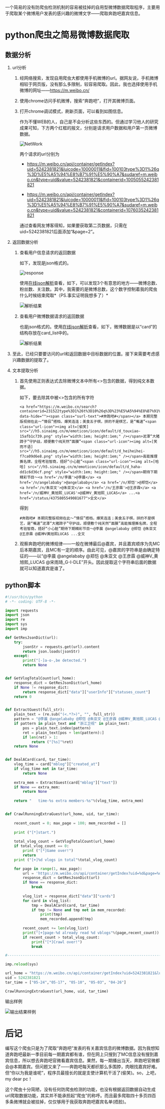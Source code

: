 一个简易的没有防爬虫检测机制的容易被挂掉的自用型微博数据爬取程序，主要用于爬取某个微博用户发表的感兴趣的微博文字——爬取奔跑吧嘉宾信息。

# python爬虫之简易微博数据爬取

## 数据分析

1. url分析

   1. 经网络搜索，发现自用爬虫大都使用手机微博的url。据网友说，手机微博相较于网页版，没有那么多限制，较容易爬取。因此，我也选择使用手机微博的网址——<https://m.weibo.cn/>

   2. 使用chrome访问手机微博，搜索“奔跑吧”，打开其微博页面。

   3. 打开chrome调试模式，刷新页面，可以看到如图信息。

      作为不懂WEB的人，自己是不会分析这些东西的。但通过学习他人的研究成果可知，下方两个红框的报文，分别是请求用户数据和用户第一页微博数据。

      ![NetWork](Snipaste_2019-05-26_20-03-57.PNG)

      两个请求的url分别为

      * https://m.weibo.cn/api/container/getIndex?uid=5242381821&luicode=10000011&lfid=100103type%3D1%26q%3D%E5%A5%94%E8%B7%91%E5%90%A7&sudaref=m.weibo.cn&type=uid&value=5242381821&containerid=1005055242381821

      * https://m.weibo.cn/api/container/getIndex?uid=5242381821&luicode=10000011&lfid=100103type%3D1%26q%3D%E5%A5%94%E8%B7%91%E5%90%A7&sudaref=m.weibo.cn&type=uid&value=5242381821&containerid=1076035242381821

      通过查看网友博客得知，如果要获取第二页数据，只需在uid=5242381821后面添加“&page=2”。

2. 返回数据分析

   1. 查看用户信息请求的返回数据

      如下，发现是json格式的。

      ![response](Snipaste_2019-05-26_20-13-16.PNG)

      使用[在线json解析](https://www.json.cn/)查看，如下，可以发现3个有意思的地方——微博总数、粉丝数、关注数。其中，我需要的是微博总数，这个数字控制着我的爬虫什么时候结束爬取*（PS.事实证明我想多了）*

      ![解析结果](Snipaste_2019-05-26_20-10-46.PNG)

   2. 查看用户微博数据请求的返回数据

      也是json格式的。使用[在线json解析](https://www.json.cn/)查看，如下，微博数据是以“card”的结构存放在card_list中的。

      ![解析结果](Snipaste_2019-05-26_20-21-00.PNG)

3. 至此，已经只要要访问的url和返回数据中目标数据的位置。接下来需要考虑感兴趣数据的提取了。

4. 文本提取分析

   1. 首先使用正则表达式去除微博文本中所有<>包含的数据，得到纯文本数据。

      如下，要去除其中被<>包含的所有字符

      ```
      <a href="https://m.weibo.cn/search?containerid=231522type%3D1%26t%3D10%26q%3D%23%E5%A5%94%E8%B7%91%E5%90%A7%23&luicode=10000011&lfid=1076035242381821" data-hide=""><span class="surl-text">#奔跑吧#</span></a> 本期完整版视频在此～“情侣”搭档，爆笑连连；美食五子棋，拼的不是棋艺，是“嘴速”<span class="url-icon"><img alt=[偷笑] src="//h5.sinaimg.cn/m/emoticon/icon/default/d_touxiao-15afb1c739.png" style="width:1em; height:1em;" /></span>泥潭“大猪蹄子”守护战，顺便敷个纯天然“面膜”<span class="url-icon"><img alt=[笑而不语] src="//h5.sinaimg.cn/m/emoticon/icon/default/d_heiheihei-f7ca09d6e8.png" style="width:1em; height:1em;" /></span>高能推理撕名牌，全程考验智商，捂好“小心脏”<span class="url-icon"><img alt=[哈哈] src="//h5.sinaimg.cn/m/emoticon/icon/default/d_haha-dd1c6d36cf.png" style="width:1em; height:1em;" /></span>期待下期精彩节目～<a href='/n/李晨'>@李晨</a> <a href='/n/angelababy'>@angelababy</a> <a href='/n/郑恺'>@郑恺</a> <a href='/n/朱亚文'>@朱亚文</a> <a href='/n/王彦霖'>@王彦霖</a> <a href='/n/威神V_黄旭熙_LUCAS'>@威神V_黄旭熙_LUCAS</a> ...<a href="/status/4375805549081677">全文</a>
      ```

      得到

      ```
      #奔跑吧# 本期完整版视频在此～“情侣”搭档，爆笑连连；美食五子棋，拼的不是棋艺，是“嘴速”泥潭“大猪蹄子”守护战，顺便敷个纯天然“面膜”高能推理撕名牌，全程考验智商，捂好“小心脏”期待下期精彩节目～@李晨 @angelababy @郑恺 @朱亚文 @王彦霖 @威神V黄旭熙LUCAS ...全文
      ```

   2. 观察奔跑吧的微博规律——一般在微博最后@嘉宾，并且嘉宾顺序为先MC后本期嘉宾，且MC有一定的顺序。由此可见，@嘉宾的字符串是由确定特征的——以“@李晨 @angelababy @郑恺 @朱亚文 @王彦霖 @威神V_黄旭熙_LUCAS @宋雨琦_G-I-DLE”开头。因此提取这个字符串后面的数据就可以知道嘉宾是谁了。

## python脚本

```python
#!/usr/bin/python
# -*- coding: UTF-8 -*-

import requests
import json
import re
import sys
import imp

def GetResJsonDict(url):
    try:
        jsonStr = requests.get(url).content
        return json.loads(jsonStr)
    except:
        print("[-]a-o-,be detected.")
        return None


def GetVlogTotalCount(url_home):
    response_dict = GetResJsonDict(url_home)
    if None != response_dict:
        return response_dict["data"]["userInfo"]["statuses_count"]
    return 0


def ExtractGuest(full_str):
    plain_text = (re.sub("(<.*?>)", "", full_str))
    pattern = "@李晨 @angelababy @郑恺 @朱亚文 @王彦霖 @威神V_黄旭熙_LUCAS @宋雨琦_G-I-DLE "
    if pattern in plain_text and "浙江卫视" in plain_text:
        pos = plain_text.index(pattern)
        ret = plain_text[pos + len(pattern):]
        if len(ret) > 1:
            return ("[%s]"%ret)
    return None


def DealACard(card, tar_time):
    vlog_time = card["mblog"]["created_at"]
    if vlog_time not in tar_time:
        return None
        
    extra_mem = ExtractGuest(card["mblog"]["text"])
    if None == extra_mem:
        return None
    
    return "   time-%s extra members-%s"%(vlog_time, extra_mem)


def CrawlRunningExtraGuest(url_home, uid, tar_time):
    
    recent_count = 0; max_page = 100; mem_recorded = []
    
    print ("[*]start.")
                      
    total_vlog_count = GetVlogTotalCount(url_home)
    if total_vlog_count == 0:
        print ("[*]Game over!")
        return                      
    print ("[+]%d vlogs in total"%total_vlog_count)

    for page in range(1, max_page):
        url = 'https://m.weibo.cn/api/container/getIndex?uid=%d&page=%d&display=0&retcode=6102&type=uid&value=5242381821&containerid=1076035242381821'%(uid,page) #vlog_url
        response_dict = GetResJsonDict(url)
        if None == response_dict:
            break
            
        vlog_list = response_dict["data"]["cards"]
        for card in vlog_list:
            tmp = DealACard(card, tar_time)
            if tmp != None and tmp not in mem_recorded:
                print(tmp)
                mem_recorded.append(tmp)
                            
        recent_count += len(vlog_list)                                         
        print("[+]page-%d already read %d vblogs"%(page,recent_count))
        if recent_count > total_vlog_count:
            print("[*]Crawl over!")
            break

#-----------------------------------------------------------------------

imp.reload(sys)

url_home = "https://m.weibo.cn/api/container/getIndex?uid=5242381821&luicode=10000011&lfid=100103type%3D1%26q%3D%E5%A5%94%E8%B7%91%E5%90%A7&sudaref=m.weibo.cn&type=uid&value=5242381821&containerid=1005055242381821"
uid = 5242381821
tar_time = ["05-24","05-17", "05-10", "05-03", "04-26"]

CrawlRunningExtraGuest(url_home, uid, tar_time)
```

输出样例

![输出结果样例](Snipaste_2019-05-26_21-13-27.PNG)

# 后记

编写这个爬虫只是为了爬取“奔跑吧”发表的有关嘉宾信息的微博数据。因为我想知道奔跑吧最新一季目前每一期嘉宾都有谁，但在网上只搜到了MC信息没有搜到嘉宾信息，所以想去奔跑吧官微看嘉宾信息。果然，每一期播出当天，奔跑吧官微都会@本期嘉宾。但问题又来了——奔跑吧每天都织那么多围脖，肉眼找嘉宾好难。但“你以为我是谁呢”，程序员最擅长的就是支使计算机干活了(偷笑)。so，上吧，my dear pc！

这个爬虫十分简陋，没有任何防爬虫检测的功能，也没有根据返回数据自动生成url爬取数据功能，其实并不能承担起“爬虫”的称呼。而且最多爬取四十多页四百多条微博就会被挂掉，仅仅够用于我获取奔跑吧嘉宾名单(捂脸)。